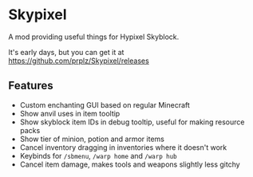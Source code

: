 # Skypixel
A mod providing useful things for Hypixel Skyblock.

It's early days, but you can get it at https://github.com/prplz/Skypixel/releases

## Features
- Custom enchanting GUI based on regular Minecraft
- Show anvil uses in item tooltip
- Show skyblock item IDs in debug tooltip, useful for making resource packs
- Show tier of minion, potion and armor items
- Cancel inventory dragging in inventories where it doesn't work
- Keybinds for `/sbmenu`, `/warp home` and `/warp hub`
- Cancel item damage, makes tools and weapons slightly less gitchy
